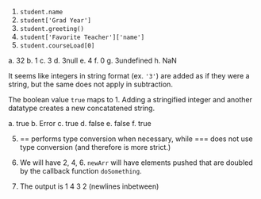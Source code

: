 1. ```student.name```
2. ```student['Grad Year']```
3. ```student.greeting()```
4. ```student['Favorite Teacher']['name']```
5. ```student.courseLoad[0]```


a. 32
b. 1
c. 3
d. 3null
e. 4
f. 0
g. 3undefined
h. NaN

It seems like integers in string format (ex. ```'3'```) are added as if they were a string, but the same does not apply in subtraction.

The boolean value ```true``` maps to 1. Adding a stringified integer and another datatype creates a new concatatened string.


a. true
b. Error
c. true
d. false
e. false
f. true


5. == performs type conversion when necessary, while === does not use type conversion (and therefore is more strict.)


17. We will have 2, 4, 6. ```newArr``` will have elements pushed that are doubled by the callback function ```doSomething```.

9. The output is 1 4 3 2 (newlines inbetween)